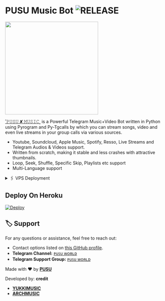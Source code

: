

# PUSU Music Bot <img src="https://img.shields.io/github/v/release/ArchBots/ArchMusic?color=green&logo=github&logoColor=red&style=social" alt="RELEASE">

<img src="https://telegra.ph/file/576fa55cb4a0a51db7f4b.jpg" align="middle" width="300" height="300"/>

[˹𝙿𝚄𝚂𝚄 ✘ 𝙼𝚄𝚂𝙸𝙲˼](https://t.me/PusuXMusic_Bot) is a Powerful Telegram Music+Video Bot written in Python using Pyrogram and Py-Tgcalls by which you can stream songs, video and even live streams in your group calls via various sources.

* Youtube, Soundcloud, Apple Music, Spotify, Resso, Live Streams and Telegram Audios & Videos support.
* Written from scratch, making it stable and less crashes with attractive thumbnails.
* Loop, Seek, Shuffle, Specific Skip, Playlists etc support
* Multi-Language support

<!-- VPS Deployment -->
<details>
  <summary>🖇 VPS Deployment</summary>

  1. Upgrade and Update:
     <pre>
     sudo apt-get update && sudo apt-get upgrade -y
     </pre>

  2. Installing Required Packages:
     <pre>
     sudo apt-get install python3-pip ffmpeg -y
     </pre>

  3. Setting up PIP:
     <pre>
     sudo pip3 install -U pip
     </pre>

  4. Installing Node:
     <pre>
     curl -fssL https://deb.nodesource.com/setup_18.x | sudo -E bash - && sudo apt-get install nodejs -y && npm i -g npm
     </pre>

  5. Clone the Repository:
     <pre>
     git clone your_repo_link && cd repo_name
     </pre>

  6. Install Requirements:
     <pre>
     pip3 install -U -r requirements.txt
     </pre>

  7. Create .env with sample.env:
     <pre>
     cp sample.env .env
     </pre>

  8. Editing Vars:
     <pre>
     vi .env
     </pre>
     Press `I` to start editing. Edit .env with your values. Press `Esc`, then type `:wq` to save and exit.

  9. Finally, Run Your Music Bot:
     <pre>
     sudo apt install tmux && tmux
     bash start
     </pre>
</details>



## Deploy On Heroku

[![Deploy](https://www.herokucdn.com/deploy/button.svg)](https://heroku.com/deploy?template=https://github.com/legendaditya03/Pusu-Music)


## 🏷 Support

For any questions or assistance, feel free to reach out:

- Contact options listed on [this GitHub profile](https://github.com/legendaditya03).
- **Telegram Channel:** [ᴘᴜꜱᴜ ᴡᴏʀʟᴅ](https://t.me/pusu_world01)
- **Telegram Support Group:** [ᴘᴜꜱᴜ ᴡᴏʀʟᴅ](https://t.me/pusu_world)

Made with ❤️ by [**PUSU**](https://t.me/legend_pusu)

Developed by:
**credit**
- [**YUKKIMUSIC**](https://t.me/YukkiSupport)
- [**ARCHMUSIC**](https://t.me/arch_supports)
